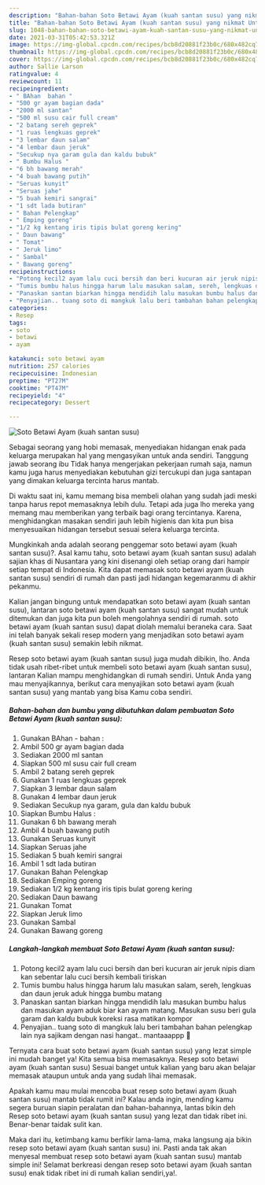 ```yaml
---
description: "Bahan-bahan Soto Betawi Ayam (kuah santan susu) yang nikmat Untuk Jualan"
title: "Bahan-bahan Soto Betawi Ayam (kuah santan susu) yang nikmat Untuk Jualan"
slug: 1048-bahan-bahan-soto-betawi-ayam-kuah-santan-susu-yang-nikmat-untuk-jualan
date: 2021-03-31T05:42:53.321Z
image: https://img-global.cpcdn.com/recipes/bcb8d20881f23b0c/680x482cq70/soto-betawi-ayam-kuah-santan-susu-foto-resep-utama.jpg
thumbnail: https://img-global.cpcdn.com/recipes/bcb8d20881f23b0c/680x482cq70/soto-betawi-ayam-kuah-santan-susu-foto-resep-utama.jpg
cover: https://img-global.cpcdn.com/recipes/bcb8d20881f23b0c/680x482cq70/soto-betawi-ayam-kuah-santan-susu-foto-resep-utama.jpg
author: Sallie Larson
ratingvalue: 4
reviewcount: 11
recipeingredient:
- " BAhan  bahan "
- "500 gr ayam bagian dada"
- "2000 ml santan"
- "500 ml susu cair full cream"
- "2 batang sereh geprek"
- "1 ruas lengkuas geprek"
- "3 lembar daun salam"
- "4 lembar daun jeruk"
- "Secukup nya garam gula dan kaldu bubuk"
- " Bumbu Halus "
- "6 bh bawang merah"
- "4 buah bawang putih"
- "Seruas kunyit"
- "Seruas jahe"
- "5 buah kemiri sangrai"
- "1 sdt lada butiran"
- " Bahan Pelengkap"
- " Emping goreng"
- "1/2 kg kentang iris tipis bulat goreng kering"
- " Daun bawang"
- " Tomat"
- " Jeruk limo"
- " Sambal"
- " Bawang goreng"
recipeinstructions:
- "Potong kecil2 ayam lalu cuci bersih dan beri kucuran air jeruk nipis diam kan sebentar lalu cuci bersih kembali tiriskan"
- "Tumis bumbu halus hingga harum lalu masukan salam, sereh, lengkuas dan daun jeruk aduk hingga bumbu matang"
- "Panaskan santan biarkan hingga mendidih lalu masukan bumbu halus dan masukan ayam aduk biar kan ayam matang. Masukan susu beri gula garam dan kaldu bubuk koreksi rasa matikan kompor"
- "Penyajian.. tuang soto di mangkuk lalu beri tambahan bahan pelengkap lain nya sajikam dengan nasi hangat.. mantaaappp 🤤"
categories:
- Resep
tags:
- soto
- betawi
- ayam

katakunci: soto betawi ayam 
nutrition: 257 calories
recipecuisine: Indonesian
preptime: "PT27M"
cooktime: "PT47M"
recipeyield: "4"
recipecategory: Dessert

---
```



![Soto Betawi Ayam (kuah santan susu)](https://img-global.cpcdn.com/recipes/bcb8d20881f23b0c/680x482cq70/soto-betawi-ayam-kuah-santan-susu-foto-resep-utama.jpg)

Sebagai seorang yang hobi memasak, menyediakan hidangan enak pada keluarga merupakan hal yang mengasyikan untuk anda sendiri. Tanggung jawab seorang ibu Tidak hanya mengerjakan pekerjaan rumah saja, namun kamu juga harus menyediakan kebutuhan gizi tercukupi dan juga santapan yang dimakan keluarga tercinta harus mantab.

Di waktu  saat ini, kamu memang bisa membeli olahan yang sudah jadi meski tanpa harus repot memasaknya lebih dulu. Tetapi ada juga lho mereka yang memang mau memberikan yang terbaik bagi orang tercintanya. Karena, menghidangkan masakan sendiri jauh lebih higienis dan kita pun bisa menyesuaikan hidangan tersebut sesuai selera keluarga tercinta. 



Mungkinkah anda adalah seorang penggemar soto betawi ayam (kuah santan susu)?. Asal kamu tahu, soto betawi ayam (kuah santan susu) adalah sajian khas di Nusantara yang kini disenangi oleh setiap orang dari hampir setiap tempat di Indonesia. Kita dapat memasak soto betawi ayam (kuah santan susu) sendiri di rumah dan pasti jadi hidangan kegemaranmu di akhir pekanmu.

Kalian jangan bingung untuk mendapatkan soto betawi ayam (kuah santan susu), lantaran soto betawi ayam (kuah santan susu) sangat mudah untuk ditemukan dan juga kita pun boleh mengolahnya sendiri di rumah. soto betawi ayam (kuah santan susu) dapat diolah memalui beraneka cara. Saat ini telah banyak sekali resep modern yang menjadikan soto betawi ayam (kuah santan susu) semakin lebih nikmat.

Resep soto betawi ayam (kuah santan susu) juga mudah dibikin, lho. Anda tidak usah ribet-ribet untuk membeli soto betawi ayam (kuah santan susu), lantaran Kalian mampu menghidangkan di rumah sendiri. Untuk Anda yang mau menyajikannya, berikut cara menyajikan soto betawi ayam (kuah santan susu) yang mantab yang bisa Kamu coba sendiri.

<!--inarticleads1-->

##### Bahan-bahan dan bumbu yang dibutuhkan dalam pembuatan Soto Betawi Ayam (kuah santan susu):

1. Gunakan  BAhan - bahan :
1. Ambil 500 gr ayam bagian dada
1. Sediakan 2000 ml santan
1. Siapkan 500 ml susu cair full cream
1. Ambil 2 batang sereh geprek
1. Gunakan 1 ruas lengkuas geprek
1. Siapkan 3 lembar daun salam
1. Gunakan 4 lembar daun jeruk
1. Sediakan Secukup nya garam, gula dan kaldu bubuk
1. Siapkan  Bumbu Halus :
1. Gunakan 6 bh bawang merah
1. Ambil 4 buah bawang putih
1. Gunakan Seruas kunyit
1. Siapkan Seruas jahe
1. Sediakan 5 buah kemiri sangrai
1. Ambil 1 sdt lada butiran
1. Gunakan  Bahan Pelengkap
1. Sediakan  Emping goreng
1. Sediakan 1/2 kg kentang iris tipis bulat goreng kering
1. Sediakan  Daun bawang
1. Gunakan  Tomat
1. Siapkan  Jeruk limo
1. Gunakan  Sambal
1. Gunakan  Bawang goreng




<!--inarticleads2-->

##### Langkah-langkah membuat Soto Betawi Ayam (kuah santan susu):

1. Potong kecil2 ayam lalu cuci bersih dan beri kucuran air jeruk nipis diam kan sebentar lalu cuci bersih kembali tiriskan
1. Tumis bumbu halus hingga harum lalu masukan salam, sereh, lengkuas dan daun jeruk aduk hingga bumbu matang
1. Panaskan santan biarkan hingga mendidih lalu masukan bumbu halus dan masukan ayam aduk biar kan ayam matang. Masukan susu beri gula garam dan kaldu bubuk koreksi rasa matikan kompor
1. Penyajian.. tuang soto di mangkuk lalu beri tambahan bahan pelengkap lain nya sajikam dengan nasi hangat.. mantaaappp 🤤




Ternyata cara buat soto betawi ayam (kuah santan susu) yang lezat simple ini mudah banget ya! Kita semua bisa memasaknya. Resep soto betawi ayam (kuah santan susu) Sesuai banget untuk kalian yang baru akan belajar memasak ataupun untuk anda yang sudah lihai memasak.

Apakah kamu mau mulai mencoba buat resep soto betawi ayam (kuah santan susu) mantab tidak rumit ini? Kalau anda ingin, mending kamu segera buruan siapin peralatan dan bahan-bahannya, lantas bikin deh Resep soto betawi ayam (kuah santan susu) yang lezat dan tidak ribet ini. Benar-benar taidak sulit kan. 

Maka dari itu, ketimbang kamu berfikir lama-lama, maka langsung aja bikin resep soto betawi ayam (kuah santan susu) ini. Pasti anda tak akan menyesal membuat resep soto betawi ayam (kuah santan susu) mantab simple ini! Selamat berkreasi dengan resep soto betawi ayam (kuah santan susu) enak tidak ribet ini di rumah kalian sendiri,ya!.

